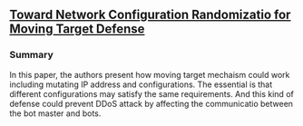 ## [Toward Network Configuration Randomizatio for Moving Target Defense](http://link.springer.com/chapter/10.1007%2F978-1-4614-0977-9_9)

### Summary
In this paper, the authors present how moving target mechaism could work including mutating IP address and configurations. The essential is that different configurations may satisfy the same requirements. And this kind of defense could prevent DDoS attack by affecting the communicatio between the bot master and bots.
